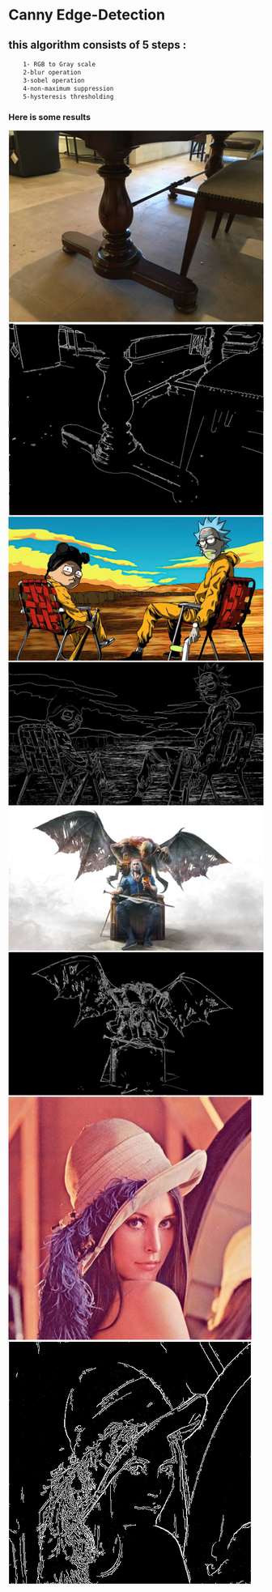 # Canny Edge-Detection
## this algorithm  consists of 5 steps :
        1- RGB to Gray scale
        2-blur operation
        3-sobel operation
        4-non-maximum suppression
        5-hysteresis thresholding


### Here is some results
![](./chair-leg.png)
![](./out1.jpg)
![](./rick.jpg)
![](./out3.jpg)
![](./The-Witcher-3.jpg)
![](./out2.jpg)
![](./testimg.jpg)
![](./out4.jpg)

